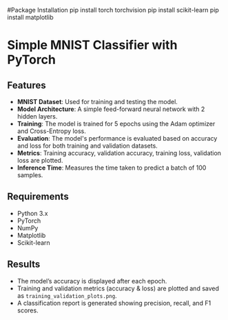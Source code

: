#Package Installation
pip install torch torchvision 
pip install scikit-learn
pip install matplotlib

# Simple MNIST Classifier with PyTorch


## Features
- **MNIST Dataset**: Used for training and testing the model.
- **Model Architecture**: A simple feed-forward neural network with 2 hidden layers.
- **Training**: The model is trained for 5 epochs using the Adam optimizer and Cross-Entropy loss.
- **Evaluation**: The model's performance is evaluated based on accuracy and loss for both training and validation datasets.
- **Metrics**: Training accuracy, validation accuracy, training loss, validation loss are plotted.
- **Inference Time**: Measures the time taken to predict a batch of 100 samples.
  
## Requirements
- Python 3.x
- PyTorch
- NumPy
- Matplotlib
- Scikit-learn


## Results
- The model’s accuracy is displayed after each epoch.
- Training and validation metrics (accuracy & loss) are plotted and saved as `training_validation_plots.png`.
- A classification report is generated showing precision, recall, and F1 scores.


